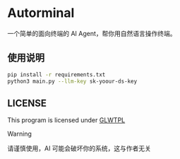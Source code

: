 # Autorminal

一个简单的面向终端的 AI Agent，帮你用自然语言操作终端。

## 使用说明
```bash
pip install -r requirements.txt
python3 main.py --llm-key sk-yoour-ds-key
```

## LICENSE
This program is licensed under [GLWTPL](./LICENSE)

> [!WARNING]
> 请谨慎使用，AI 可能会破坏你的系统，这与作者无关

